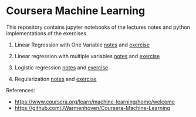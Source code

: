 # Coursera Machine Learning

This repository contains jupyter notebooks of the lectures notes and python implementations of the exercises.

1. Linear Regression with One Variable [notes](https://github.com/kvantas/stanford_machine_learning/blob/master/notebooks/01_Week_Lecture_Notes.ipynb) and [exercise](https://github.com/kvantas/stanford_machine_learning/blob/master/notebooks/01_Linear_Regression_ex.ipynb)

2. Linear regression with multiple variables [notes](https://github.com/kvantas/stanford_machine_learning/blob/master/notebooks/02_Week_Lecture_Notes.ipynb) and [exercise](https://github.com/kvantas/stanford_machine_learning/blob/master/notebooks/01_Linear_Regression_Multi_ex.ipynb)

3. Logistic regression [notes](https://github.com/kvantas/stanford_machine_learning/blob/master/notebooks/03_Week_Lecture_Notes_A.ipynb) and [exercise](https://github.com/kvantas/stanford_machine_learning/blob/master/notebooks/03_Logistic_Regression_ex.ipynb)

4. Regularization [notes](https://github.com/kvantas/stanford_machine_learning/blob/master/notebooks/03_Week_Lecture_Notes_B.ipynb) and [exercise](https://github.com/kvantas/stanford_machine_learning/blob/master/notebooks/03_Regularized_ex.ipynb)

References:

* https://www.coursera.org/learn/machine-learning/home/welcome
* https://github.com/JWarmenhoven/Coursera-Machine-Learning